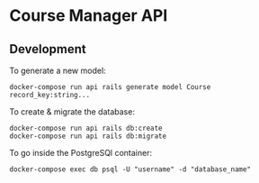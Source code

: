 # Course Manager API

## Development

To generate a new model:

```
docker-compose run api rails generate model Course record_key:string...
```

To create & migrate the database:

```
docker-compose run api rails db:create
docker-compose run api rails db:migrate
```

To go inside the PostgreSQl container:

```
docker-compose exec db psql -U "username" -d "database_name"
```
